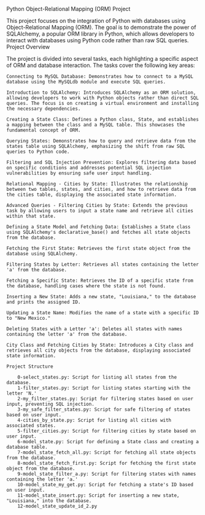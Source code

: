 Python Object-Relational Mapping (ORM) Project

This project focuses on the integration of Python with databases using Object-Relational Mapping (ORM). The goal is to demonstrate the power of SQLAlchemy, a popular ORM library in Python, which allows developers to interact with databases using Python code rather than raw SQL queries.
Project Overview

The project is divided into several tasks, each highlighting a specific aspect of ORM and database interaction. The tasks cover the following key areas:

    Connecting to MySQL Database: Demonstrates how to connect to a MySQL database using the MySQLdb module and execute SQL queries.

    Introduction to SQLAlchemy: Introduces SQLAlchemy as an ORM solution, allowing developers to work with Python objects rather than direct SQL queries. The focus is on creating a virtual environment and installing the necessary dependencies.

    Creating a State Class: Defines a Python class, State, and establishes a mapping between the class and a MySQL table. This showcases the fundamental concept of ORM.

    Querying States: Demonstrates how to query and retrieve data from the states table using SQLAlchemy, emphasizing the shift from raw SQL queries to Python code.

    Filtering and SQL Injection Prevention: Explores filtering data based on specific conditions and addresses potential SQL injection vulnerabilities by ensuring safe user input handling.

    Relational Mapping - Cities by State: Illustrates the relationship between two tables, states, and cities, and how to retrieve data from the cities table, displaying the associated state information.

    Advanced Queries - Filtering Cities by State: Extends the previous task by allowing users to input a state name and retrieve all cities within that state.

    Defining a State Model and Fetching Data: Establishes a State class using SQLAlchemy's declarative_base() and fetches all state objects from the database.

    Fetching the First State: Retrieves the first state object from the database using SQLAlchemy.

    Filtering States by Letter: Retrieves all states containing the letter 'a' from the database.

    Fetching a Specific State: Retrieves the ID of a specific state from the database, handling cases where the state is not found.

    Inserting a New State: Adds a new state, "Louisiana," to the database and prints the assigned ID.

    Updating a State Name: Modifies the name of a state with a specific ID to "New Mexico."

    Deleting States with a Letter 'a': Deletes all states with names containing the letter 'a' from the database.

    City Class and Fetching Cities by State: Introduces a City class and retrieves all city objects from the database, displaying associated state information.

    Project Structure

        0-select_states.py: Script for listing all states from the database.
        1-filter_states.py: Script for listing states starting with the letter 'N.'
        2-my_filter_states.py: Script for filtering states based on user input, preventing SQL injection.
        3-my_safe_filter_states.py: Script for safe filtering of states based on user input.
        4-cities_by_state.py: Script for listing all cities with associated states.
        5-filter_cities.py: Script for filtering cities by state based on user input.
        6-model_state.py: Script for defining a State class and creating a database table.
        7-model_state_fetch_all.py: Script for fetching all state objects from the database.
        8-model_state_fetch_first.py: Script for fetching the first state object from the database.
        9-model_state_filter_a.py: Script for filtering states with names containing the letter 'a.'
        10-model_state_my_get.py: Script for fetching a state's ID based on user input.
        11-model_state_insert.py: Script for inserting a new state, "Louisiana," into the database.
        12-model_state_update_id_2.py
